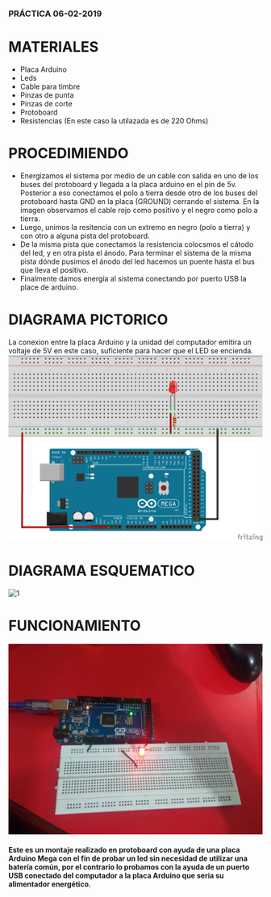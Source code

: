 ### PRÁCTICA 06-02-2019
# MATERIALES 
* Placa Arduino
* Leds
* Cable para timbre 
* Pinzas de punta
* Pinzas de corte
* Protoboard
* Resistencias (En este caso la utilazada es de 220 Ohms)
# PROCEDIMIENDO
* Energizamos el sistema por medio de un cable con salida en uno de los buses del protoboard y llegada a la placa arduino en el pin de 5v. Posterior a eso conectamos el polo a tierra desde otro de los buses del protoboard hasta GND en la placa (GROUND) cerrando el sistema. En la imagen observamos el cable rojo como positivo y el negro como polo a tierra.
* Luego, unimos la resitencia con un extremo en negro (polo a tierra) y con otro a alguna pista del protoboard.
* De la misma pista que conectamos la resistencia colocsmos el cátodo del led, y en otra pista el ánodo. Para terminar el sistema de la misma pista dónde pusimos el ánodo del led hacemos un puente hasta el bus que lleva el positivo.
* Finalmente damos energía al sistema conectando por puerto USB la place de arduino.
# DIAGRAMA PICTORICO
La conexion entre la placa Arduino y la unidad del computador emitira un voltaje de 5V en este caso, suficiente para hacer que el LED se encienda. 
![1](https://github.com/angiediaz1102/02Grupo/blob/master/protoboard.png) 

# DIAGRAMA ESQUEMATICO
![1](https://github.com/angiediaz1102/02Grupo/blob/master/Sketch_esquem%C3%A1tico.png)

# FUNCIONAMIENTO 
![1](https://github.com/angiediaz1102/02Grupo/blob/master/IMG-20190210-WA0034.jpg)
#### Este es un montaje realizado en protoboard con ayuda de una placa Arduino Mega con el fin de probar un led sin necesidad de utilizar una batería común, por el contrario lo probamos con la ayuda de un puerto USB conectado del computador a la placa Arduino que seria su alimentador energético.

